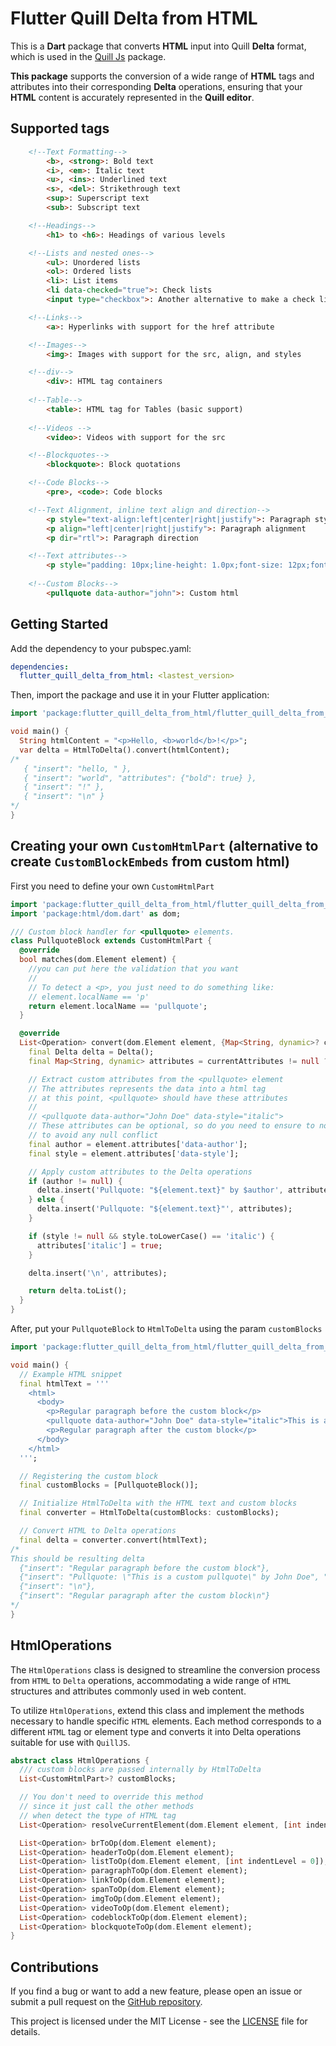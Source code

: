 # Flutter Quill Delta from HTML

This is a **Dart** package that converts **HTML** input into Quill **Delta** format, which is used in the [Quill Js](https://quilljs.com/) package.

**This package** supports the conversion of a wide range of **HTML** tags and attributes into their corresponding **Delta** operations, ensuring that your **HTML** content is accurately represented in the **Quill editor**.

## Supported tags

```html
    <!--Text Formatting-->
        <b>, <strong>: Bold text 
        <i>, <em>: Italic text
        <u>, <ins>: Underlined text
        <s>, <del>: Strikethrough text
        <sup>: Superscript text
        <sub>: Subscript text

    <!--Headings-->
        <h1> to <h6>: Headings of various levels

    <!--Lists and nested ones-->
        <ul>: Unordered lists
        <ol>: Ordered lists
        <li>: List items
        <li data-checked="true">: Check lists 
        <input type="checkbox">: Another alternative to make a check lists

    <!--Links-->
        <a>: Hyperlinks with support for the href attribute

    <!--Images-->
        <img>: Images with support for the src, align, and styles

    <!--div-->
        <div>: HTML tag containers
        
    <!--Table-->
        <table>: HTML tag for Tables (basic support) 
        
    <!--Videos -->
        <video>: Videos with support for the src

    <!--Blockquotes-->
        <blockquote>: Block quotations

    <!--Code Blocks-->
        <pre>, <code>: Code blocks

    <!--Text Alignment, inline text align and direction-->
        <p style="text-align:left|center|right|justify">: Paragraph style alignment
        <p align="left|center|right|justify">: Paragraph alignment
        <p dir="rtl">: Paragraph direction 

    <!--Text attributes-->
        <p style="padding: 10px;line-height: 1.0px;font-size: 12px;font-family: Times New Roman;color:#ffffff">: Inline attributes
    
    <!--Custom Blocks-->
        <pullquote data-author="john">: Custom html
```

## Getting Started

Add the dependency to your pubspec.yaml:

```yaml
dependencies:
  flutter_quill_delta_from_html: <lastest_version>
```

Then, import the package and use it in your Flutter application:

```dart
import 'package:flutter_quill_delta_from_html/flutter_quill_delta_from_html.dart';

void main() {
  String htmlContent = "<p>Hello, <b>world</b>!</p>";
  var delta = HtmlToDelta().convert(htmlContent);
/*
   { "insert": "hello, " },
   { "insert": "world", "attributes": {"bold": true} },
   { "insert": "!" },
   { "insert": "\n" }
*/
}
```

## Creating your own `CustomHtmlPart` (alternative to create `CustomBlockEmbeds` from custom html)

First you need to define your own `CustomHtmlPart`

```dart
import 'package:flutter_quill_delta_from_html/flutter_quill_delta_from_html.dart';
import 'package:html/dom.dart' as dom;

/// Custom block handler for <pullquote> elements.
class PullquoteBlock extends CustomHtmlPart {
  @override
  bool matches(dom.Element element) {
    //you can put here the validation that you want
    //
    // To detect a <p>, you just need to do something like: 
    // element.localName == 'p'
    return element.localName == 'pullquote';
  }

  @override
  List<Operation> convert(dom.Element element, {Map<String, dynamic>? currentAttributes}) {
    final Delta delta = Delta();
    final Map<String, dynamic> attributes = currentAttributes != null ? Map.from(currentAttributes) : {};

    // Extract custom attributes from the <pullquote> element
    // The attributes represents the data into a html tag
    // at this point, <pullquote> should have these attributes
    //
    // <pullquote data-author="John Doe" data-style="italic">
    // These attributes can be optional, so do you need to ensure to not use "!" 
    // to avoid any null conflict
    final author = element.attributes['data-author'];
    final style = element.attributes['data-style'];

    // Apply custom attributes to the Delta operations
    if (author != null) {
      delta.insert('Pullquote: "${element.text}" by $author', attributes);
    } else {
      delta.insert('Pullquote: "${element.text}"', attributes);
    }

    if (style != null && style.toLowerCase() == 'italic') {
      attributes['italic'] = true;
    }

    delta.insert('\n', attributes);

    return delta.toList();
  }
}
```

After, put your `PullquoteBlock` to `HtmlToDelta` using the param `customBlocks`

```dart
import 'package:flutter_quill_delta_from_html/flutter_quill_delta_from_html.dart';

void main() {
  // Example HTML snippet
  final htmlText = '''
    <html>
      <body>
        <p>Regular paragraph before the custom block</p>
        <pullquote data-author="John Doe" data-style="italic">This is a custom pullquote</pullquote>
        <p>Regular paragraph after the custom block</p>
      </body>
    </html>
  ''';

  // Registering the custom block
  final customBlocks = [PullquoteBlock()];

  // Initialize HtmlToDelta with the HTML text and custom blocks
  final converter = HtmlToDelta(customBlocks: customBlocks);

  // Convert HTML to Delta operations
  final delta = converter.convert(htmlText);
/*
This should be resulting delta
  {"insert": "Regular paragraph before the custom block"},
  {"insert": "Pullquote: \"This is a custom pullquote\" by John Doe", "attributes": {"italic": true}},
  {"insert": "\n"},
  {"insert": "Regular paragraph after the custom block\n"}
*/
}
```

## HtmlOperations

The `HtmlOperations` class is designed to streamline the conversion process from `HTML` to `Delta` operations, accommodating a wide range of `HTML` structures and attributes commonly used in web content.

To utilize `HtmlOperations`, extend this class and implement the methods necessary to handle specific `HTML` elements. Each method corresponds to a different `HTML` tag or element type and converts it into Delta operations suitable for use with `QuillJS`.

```dart
abstract class HtmlOperations {
  /// custom blocks are passed internally by HtmlToDelta
  List<CustomHtmlPart>? customBlocks;

  // You don't need to override this method 
  // since it just call the other methods 
  // when detect the type of HTML tag
  List<Operation> resolveCurrentElement(dom.Element element, [int indentLevel = 0]);

  List<Operation> brToOp(dom.Element element);
  List<Operation> headerToOp(dom.Element element);
  List<Operation> listToOp(dom.Element element, [int indentLevel = 0]);
  List<Operation> paragraphToOp(dom.Element element);
  List<Operation> linkToOp(dom.Element element);
  List<Operation> spanToOp(dom.Element element);
  List<Operation> imgToOp(dom.Element element);
  List<Operation> videoToOp(dom.Element element);
  List<Operation> codeblockToOp(dom.Element element);
  List<Operation> blockquoteToOp(dom.Element element);
}
```

## Contributions

If you find a bug or want to add a new feature, please open an issue or submit a pull request on the [GitHub repository](https://github.com/CatHood0/flutter_quill_delta_from_html).

This project is licensed under the MIT License - see the [LICENSE](https://github.com/CatHood0/flutter_quill_delta_from_html/blob/Main/LICENSE) file for details.
